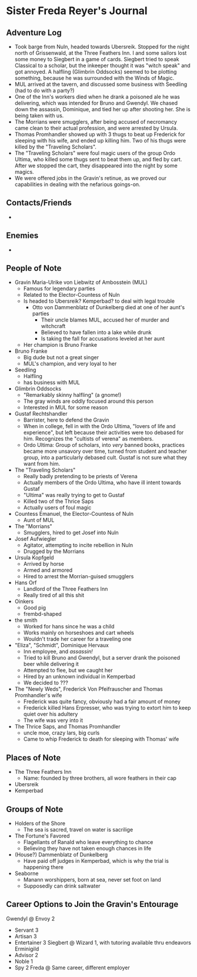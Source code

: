 # Sister Freda Reyer's Journal

## Adventure Log
- Took barge from Nuln, headed towards Ubersreik. Stopped for the night north of Grissenwald, at the Three Feathers Inn. I and some sailors lost some money to Siegbert in a game of cards. Siegbert tried to speak Classical to a scholar, but the inkeeper thought it was "witch speak" and got annoyed. A halfling (Glimbrin Oddsocks) seemed to be plotting something, because he was surrounded with the Winds of Magic.
- MUL arrived at the tavern, and discussed some business with Seedling (had to do with a party?)
- One of the Inn's workers died when he drank a poisoned ale he was delivering, which was intended for Bruno and Gwendyl. We chased down the assassin, Dominique, and tied her up after shooting her. She is being taken with us.
- The Morrians were smugglers, after being accused of necromancy came clean to their actual profession, and were arrested by Ursula.
- Thomas Promhandler showed up with 3 thugs to beat up Frederick for sleeping with his wife, and ended up killing him. Two of his thugs were killed by the "Traveling Scholars".
- The "Traveling Scholars" were foul magic users of the group Ordo Ultima, who killed some thugs sent to beat them up, and fled by cart. After we stopped the cart, they disappeared into the night by some magics.
- We were offered jobs in the Gravin's retinue, as we proved our capabilities in dealing with the nefarious goings-on.

## Contacts/Friends
- 

## Enemies
- 

## People of Note
- Gravin Maria-Ulrike von Liebwitz of Ambosstein (MUL)
    - Famous for legendary parties
    - Related to the Elector-Countess of Nuln
    - Is headed to Ubersreik? Kemperbad? to deal with legal trouble
        - Otto von Dammenblatz of Dunkelberg died at one of her aunt's parties
            - Their uncle blames MUL, accused her of murder and witchcraft
            - Believed to have fallen into a lake while drunk
            - Is taking the fall for accusations leveled at her aunt
    - Her champion is Bruno Franke
- Bruno Franke
    - Big dude but not a great singer
    - MUL's champion, and very loyal to her
- Seedling
    - Halfling
    - has business with MUL
- Glimbrin Oddsocks
    - "Remarkably skinny halfling" (a gnome!)
    - The gray winds are oddly focused around this person
    - Interested in MUL for some reason
- Gustaf Rechtshandler
    - Barrister, here to defend the Gravin
    - When in college, fell in with the Ordo Ultima, "lovers of life and experience", but left because their activities were too debased for him. Recognizes the "cultists of verena" as members.
    - Ordo Ultima: Group of scholars, into *very* banned books, practices became more unsavory over time, turned from student and teacher group, into a particularly debased cult. Gustaf is not sure what they want from him.
- The "Traveling Scholars"
    - Really badly pretending to be priests of Verena
    - Actually members of the Ordo Ultima, who have ill intent towards Gustaf
    - "Ultima" was really trying to get to Gustaf
    - Killed two of the Thrice Saps
    - Actually users of foul magic
- Countess Emanuel, the Elector-Countess of Nuln
    - Aunt of MUL
- The "Morrians"
    - Smugglers, hired to get Josef into Nuln
- Josef Aufwiegler
    - Agitator, attempting to incite rebellion in Nuln
    - Drugged by the Morrians
- Ursula Kopfgeld
    - Arrived by horse
    - Armed and armored
    - Hired to arrest the Morrian-guised smugglers
- Hans Orf
    - Landlord of the Three Feathers Inn
    - Really tired of all this shit
- Oinkers
    - Good pig
    - frembd-shaped
- the smith
    - Worked for hans since he was a child
    - Works mainly on horseshoes and cart wheels
    - Wouldn't trade her career for a traveling one
- "Eliza", "Schmidt", Dominique Hervaux
    - Inn employee, and *assassin!*
    - Tried to kill Bruno and Gwendyl, but a server drank the poisoned beer while delivering it
    - Attempted to flee, but we caught her
    - Hired by an unknown individual in Kemperbad
    - We decided to ???
- The "Newly Weds", Frederick Von Pfeifrauscher and Thomas Promhandler's wife
    - Frederick was quite fancy, obviously had a fair amount of money
    - Frederick killed Hans Erpresser, who was trying to extort him to keep quiet over his adultery
    - The wife was very into it
- The Thrice Saps, and Thomas Promhandler
    - uncle moe, crazy lars, big curls
    - Came to whip Frederick to death for sleeping with Thomas' wife

## Places of Note
- The Three Feathers Inn
    - Name: founded by three brothers, all wore feathers in their cap
- Ubersreik
- Kemperbad

## Groups of Note
- Holders of the Shore
    - The sea is sacred, travel on water is sacrilige
- The Fortune's Favored
    - Flagellants of Ranald who leave everything to chance
    - Believing they have not taken enough chances in life
- (House?) Dammenblatz of Dunkelberg
    - Have paid off judges in Kemperbad, which is why the trial is happening there
- Seaborne
    - Manann worshippers, born at sea, never set foot on land
    - Supposedly can drink saltwater

## Career Options to Join the Gravin's Entourage
Gwendyl
@ Envoy 2
- Servant 3
- Artisan 3
- Entertainer 3
Siegbert
@ Wizard 1, with tutoring available thru endeavors
Erminigild
- Advisor 2
- Noble 1
- Spy 2
Freda
@ Same career, different employer
